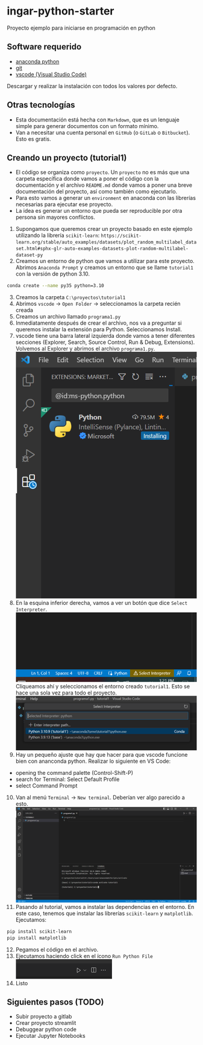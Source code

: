 # ingar-python-starter
Proyecto ejemplo para iniciarse en programación en python

## Software requerido

- [anaconda python](https://anaconda.com/products/distribution)
- [git](https://git-scm.com)
- [vscode (Visual Studio Code)](https://code.visualstudio.com)

Descargar y realizar la instalación con todos los valores por defecto.

## Otras tecnologías

- Esta documentación está hecha con `Markdown`, que es un lenguaje simple para generar documentos con un formato mínimo.
- Van a necesitar una cuenta personal en `GitHub` (o `GitLab` o `Bitbucket`). Esto es gratis.

## Creando un proyecto (tutorial1)

- El código se organiza como `proyecto`. Un `proyecto` no es más que una carpeta específica donde vamos a poner el código con la documentación y el archivo `README.md` donde vamos a poner una breve documentación del proyecto, así como también como ejecutarlo.
- Para esto vamos a generar un `environment` en anaconda con las librerías necesarias para ejecutar ese proyecto.
- La idea es generar un entorno que pueda ser reproducible por otra persona sin mayores conflictos.

1. Supongamos que queremos crear un proyecto basado en este ejemplo utilizando la librería `scikit-learn`:
`https://scikit-learn.org/stable/auto_examples/datasets/plot_random_multilabel_dataset.html#sphx-glr-auto-examples-datasets-plot-random-multilabel-dataset-py`
2. Creamos un entorno de python que vamos a utilizar para este proyecto. Abrimos `Anaconda Prompt` y creamos un entorno que se llame `tutorial1` con la versión de python 3.10.
```bash
conda create --name py35 python=3.10
```
3. Creamos la carpeta `C:\proyectos\tutorial1`
4. Abrimos `vscode` -> `Open Folder` -> seleccionamos la carpeta recién creada
5. Creamos un archivo llamado `programa1.py`
6. Inmediatamente después de crear el archivo, nos va a preguntar si queremos instalar la extensión para Python. Seleccionamos Install.
7. vscode tiene una barra lateral izquierda donde vamos a tener diferentes secciones (Explorer, Search, Source Control, Run & Debug, Extensions). Volvemos al Explorer y abrimos el archivo `programa1.py`.
![Alt text](images/image1.png)
8. En la esquina inferior derecha, vamos a ver un botón que dice `Select Interpreter`.
![Alt text](images/image2.png)
Cliqueamos ahí y seleccionamos el entorno creado `tutorial1`. Esto se hace una sola vez para todo el proyecto.
![Alt text](images/image3.png)
9. Hay un pequeño ajuste que hay que hacer para que vscode funcione bien con ananconda python.
Realizar lo siguiente en VS Code:
- opening the command palette (Control-Shift-P)
- search for Terminal: Select Default Profile
- select Command Prompt
10. Van al menú `Terminal` -> `New terminal`. Deberían ver algo parecido a esto.
![Alt text](images/image4.png)
11. Pasando al tutorial, vamos a instalar las dependencias en el entorno. En este caso, tenemos que instalar las librerías `scikit-learn` y `matplotlib`.
Ejecutamos:
```bash
pip install scikit-learn
pip install matplotlib
```
12. Pegamos el código en el archivo.
13. Ejecutamos haciendo click en el ícono `Run Python File`
![Alt text](images/image5.png)
14. Listo

## Siguientes pasos (TODO)
- Subir proyecto a gitlab
- Crear proyecto streamlit
- Debuggear python code
- Ejecutar Jupyter Notebooks

